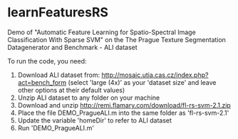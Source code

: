 # learnFeaturesRS
Demo of "Automatic Feature Learning for Spatio-Spectral Image Classification With Sparse SVM" on the The Prague Texture Segmentation Datagenerator and Benchmark - ALI dataset

To run the code, you need: <br />
1. Download ALI dataset from: http://mosaic.utia.cas.cz/index.php?act=bench_form (select 'large (4x)' as your 'dataset size' and leave other options at their default values)
2. Unzip ALI dataset to any folder on your machine
3. Download and unzip http://remi.flamary.com/download/fl-rs-svm-2.1.zip
4. Place the file DEMO_PragueALI.m into the same folder as 'fl-rs-svm-2.1'
5. Update the variable 'homeDir' to refer to ALI dataset
6. Run 'DEMO_PragueALI.m'



